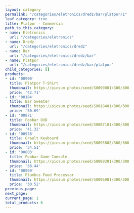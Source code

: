 ```yaml
---
layout: category
permalink: "/categories/eletronics/dredz/bar/platpor/1"
leaf_category: true
title: Platpor - Commercia
path_to_this_category:
- name: Eletronics
  url: "/categories/eletronics"
- name: Dredz
  url: "/categories/eletronics/dredz"
- name: Bar
  url: "/categories/eletronics/dredz/bar"
- name: Platpor
  url: "/categories/eletronics/dredz/bar/platpor"
child_categories: []
products:
- id: '00900'
  title: Platpor T-Shirt
  thumbnail: https://picsum.photos/seed/S0090001/300/300
  price: '42.71'
- id: '00184'
  title: Bar Sweater
  thumbnail: https://picsum.photos/seed/S0018401/300/300
  price: '50.69'
- id: '00871'
  title: Foobar DVD
  thumbnail: https://picsum.photos/seed/S0087101/300/300
  price: '41.32'
- id: '00958'
  title: Grault Keyboard
  thumbnail: https://picsum.photos/seed/S0095802/300/300
  price: '34.51'
- id: '00803'
  title: Foobar Game Console
  thumbnail: https://picsum.photos/seed/S0080301/300/300
  price: '38.44'
- id: '00969'
  title: Plumbus Food Processor
  thumbnail: https://picsum.photos/seed/S0096901/300/300
  price: '30.52'
previous_page: 
next_page: 
current_page: 1
total_products: 6
---
```

